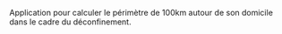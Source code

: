 Application pour calculer le périmètre de 100km autour de son domicile dans le cadre du déconfinement.

